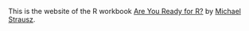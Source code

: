 This is the website of the R workbook <a href="https://strauszm.github.io/AreYouReady/docs">Are You Ready for R?</a> by <a href="https://www.michaelstrausz.com/">Michael Strausz</a>.
